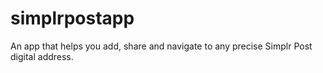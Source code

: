 # simplrpostapp
An app that helps you add, share and navigate to any precise Simplr Post digital address.
